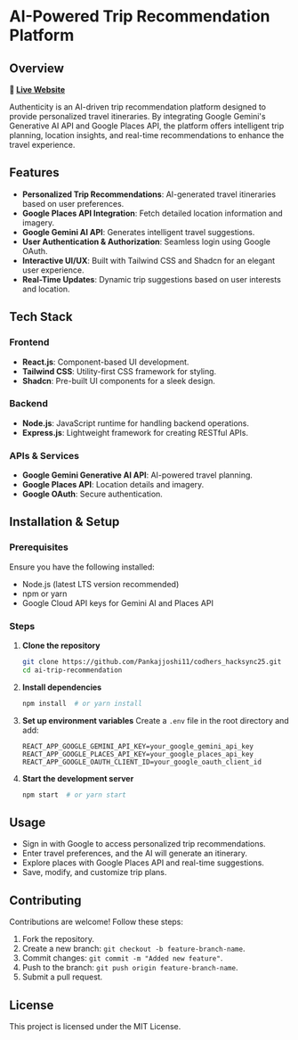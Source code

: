 # AI-Powered Trip Recommendation Platform

## Overview
**🔗 [Live Website](https://ai-itinerary-generator-six.vercel.app/)**

Authenticity is an AI-driven trip recommendation platform designed to provide personalized travel itineraries. By integrating Google Gemini's Generative AI API and Google Places API, the platform offers intelligent trip planning, location insights, and real-time recommendations to enhance the travel experience.

## Features
- **Personalized Trip Recommendations**: AI-generated travel itineraries based on user preferences.
- **Google Places API Integration**: Fetch detailed location information and imagery.
- **Google Gemini AI API**: Generates intelligent travel suggestions.
- **User Authentication & Authorization**: Seamless login using Google OAuth.
- **Interactive UI/UX**: Built with Tailwind CSS and Shadcn for an elegant user experience.
- **Real-Time Updates**: Dynamic trip suggestions based on user interests and location.

## Tech Stack

### Frontend
- **React.js**: Component-based UI development.
- **Tailwind CSS**: Utility-first CSS framework for styling.
- **Shadcn**: Pre-built UI components for a sleek design.

### Backend
- **Node.js**: JavaScript runtime for handling backend operations.
- **Express.js**: Lightweight framework for creating RESTful APIs.

### APIs & Services
- **Google Gemini Generative AI API**: AI-powered travel planning.
- **Google Places API**: Location details and imagery.
- **Google OAuth**: Secure authentication.

## Installation & Setup

### Prerequisites
Ensure you have the following installed:
- Node.js (latest LTS version recommended)
- npm or yarn
- Google Cloud API keys for Gemini AI and Places API

### Steps

1. **Clone the repository**
   ```sh
   git clone https://github.com/Pankajjoshi11/codhers_hacksync25.git
   cd ai-trip-recommendation
   ```
2. **Install dependencies**
   ```sh
   npm install  # or yarn install
   ```
3. **Set up environment variables**
   Create a `.env` file in the root directory and add:
   ```env
   REACT_APP_GOOGLE_GEMINI_API_KEY=your_google_gemini_api_key
   REACT_APP_GOOGLE_PLACES_API_KEY=your_google_places_api_key
   REACT_APP_GOOGLE_OAUTH_CLIENT_ID=your_google_oauth_client_id
   ```
4. **Start the development server**
   ```sh
   npm start  # or yarn start
   ```

## Usage
- Sign in with Google to access personalized trip recommendations.
- Enter travel preferences, and the AI will generate an itinerary.
- Explore places with Google Places API and real-time suggestions.
- Save, modify, and customize trip plans.

## Contributing
Contributions are welcome! Follow these steps:
1. Fork the repository.
2. Create a new branch: `git checkout -b feature-branch-name`.
3. Commit changes: `git commit -m "Added new feature"`.
4. Push to the branch: `git push origin feature-branch-name`.
5. Submit a pull request.

## License
This project is licensed under the MIT License.

